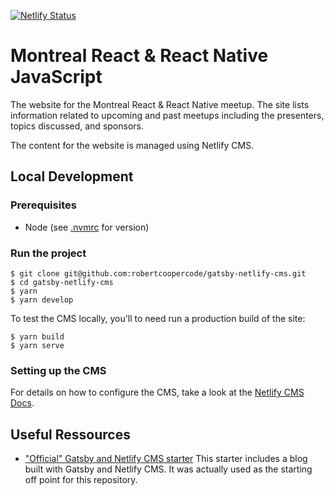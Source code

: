 [![Netlify Status](https://api.netlify.com/api/v1/badges/94b3a6ae-e903-41f2-b3bd-5b2f01ae9504/deploy-status)](https://app.netlify.com/sites/react-montreal/deploys)

# Montreal React & React Native JavaScript

The website for the Montreal React & React Native meetup. The site lists information related to upcoming and past meetups including the presenters, topics discussed, and sponsors.

The content for the website is managed using Netlify CMS.

## Local Development

### Prerequisites

- Node (see [.nvmrc](./.nvmrc) for version)

### Run the project

```
$ git clone git@github.com:robertcoopercode/gatsby-netlify-cms.git
$ cd gatsby-netlify-cms
$ yarn
$ yarn develop
```

To test the CMS locally, you'll to need run a production build of the site:

```
$ yarn build
$ yarn serve
```

### Setting up the CMS

For details on how to configure the CMS, take a look at the [Netlify CMS Docs](https://www.netlifycms.org/docs/intro).

## Useful Ressources
- ["Official" Gatsby and Netlify CMS starter](https://github.com/netlify-templates/gatsby-starter-netlify-cms)
This starter includes a blog built with Gatsby and Netlify CMS. It was actually used as the starting off point for this repository.
